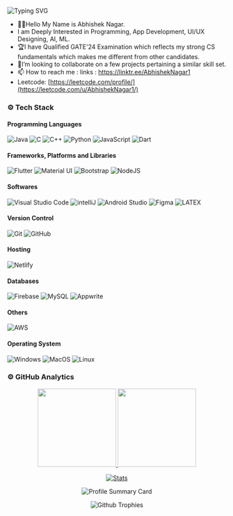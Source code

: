 ![Typing SVG](https://readme-typing-svg.herokuapp.com?color=ffffff&size=24&width=500&lines=🧑🏻‍💻Software_Engineer;🎙Music_Producer;💻Video_Editor;✒️Graphic_Designer)

 - 👋🏻Hello My Name is Abhishek Nagar.
 - I am Deeply Interested in Programming, App Development, UI/UX Designing, AI, ML.
 - 🏆I have Qualified GATE'24 Examination which reflects my strong CS fundamentals which makes me different from other candidates.
 - 🌱I’m looking to collaborate on a few projects pertaining a similar skill set.
 - 📫 How to reach me : links : https://linktr.ee/AbhishekNagar1
 - Leetcode: [https://leetcode.com/profile/](https://leetcode.com/u/AbhishekNagar1/)

### ⚙️ Tech Stack
#### Programming Languages
![Java](https://skillicons.dev/icons?i=java)
![C](https://skillicons.dev/icons?i=c)
![C++](https://skillicons.dev/icons?i=cpp)
![Python](https://skillicons.dev/icons?i=python)
![JavaScript](https://skillicons.dev/icons?i=js)
![Dart](https://skillicons.dev/icons?i=dart)

#### Frameworks, Platforms and Libraries
![Flutter](https://skillicons.dev/icons?i=flutter)
![Material UI](https://skillicons.dev/icons?i=materialui)
![Bootstrap](https://skillicons.dev/icons?i=bootstrap)
![NodeJS](https://skillicons.dev/icons?i=nodejs)

#### Softwares
![Visual Studio Code](https://skillicons.dev/icons?i=vscode)
![intelliJ](https://skillicons.dev/icons?i=idea)
![Android Studio](https://skillicons.dev/icons?i=androidstudio)
![Figma](https://skillicons.dev/icons?i=figma)
![LATEX](https://skillicons.dev/icons?i=latex)


#### Version Control
![Git](https://skillicons.dev/icons?i=git)
![GitHub](https://skillicons.dev/icons?i=github)

#### Hosting
![Netlify](https://skillicons.dev/icons?i=netlify)

#### Databases
![Firebase](https://skillicons.dev/icons?i=firebase)
![MySQL](https://skillicons.dev/icons?i=mysql)
![Appwrite](https://skillicons.dev/icons?i=appwrite)

#### Others
![AWS](https://skillicons.dev/icons?i=aws)

#### Operating System
![Windows](https://skillicons.dev/icons?i=windows)
![MacOS](https://skillicons.dev/icons?i=apple)
![Linux](https://skillicons.dev/icons?i=linux)


### ⚙️ GitHub Analytics
<p align="center">
  <a href="https://github.com/AbhishekNagar1">
    <img height="180em" src="https://github-readme-stats-eight-theta.vercel.app/api?username=AbhishekNagar1&show_icons=true&theme=algolia&include_all_commits=true&count_private=true"/>
    <img height="180em" src="https://github-readme-stats-eight-theta.vercel.app/api/top-langs/?username=AbhishekNagar1&layout=compact&langs_count=8&theme=algolia"/>
  </a>
</p>

<p align="center">
  <a href="https://github.com/AbhishekNagar1">
    <img src="https://github-stats-alpha.vercel.app/api/?username=AbhishekNagar1&cc=333333&tc=ffffff&ic=4B8BDA" alt="Stats"/>
  </a>
</p>

<p align="center">
    <img src="https://github-profile-summary-cards.vercel.app/api/cards/profile-details?username=AbhishekNagar1&theme=algolia" alt="Profile Summary Card"/>
</p>

<p align="center">
    <img src="https://github-profile-trophy.vercel.app/?username=AbhishekNagar1&theme=tokyonight" alt="Github Trophies"/>
</p>

